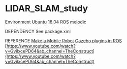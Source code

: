 # LIDAR_SLAM_study

Environment
Ubuntu 18.04
ROS melodic

DEPENDENCY
See package.xml

REFERENCE
[Make a Mobile Robot](http://gazebosim.org/tutorials/?tut=build_robot)
[Gazebo plugins in ROS](http://gazebosim.org/tutorials?tut=ros_gzplugins)
[https://www.youtube.com/watch?v=GvilxcePD64&ab_channel=TheConstruct](https://www.youtube.com/watch?v=GvilxcePD64&ab_channel=TheConstruct)
